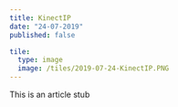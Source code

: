 ```yaml
---
title: KinectIP
date: "24-07-2019"
published: false

tile:
  type: image
  image: /tiles/2019-07-24-KinectIP.PNG
---
```


This is an article stub
